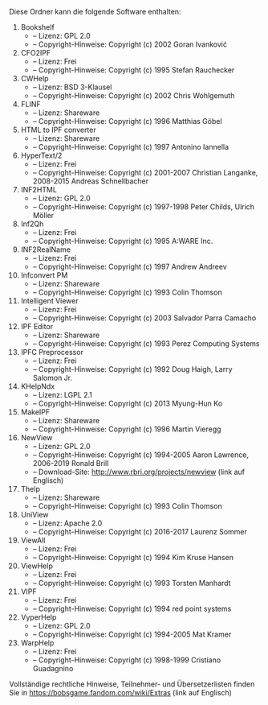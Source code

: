 ﻿Diese Ordner kann die folgende Software enthalten:

1. Bookshelf
   - – Lizenz: GPL 2.0
   - – Copyright-Hinweise: Copyright (c) 2002 Goran Ivanković
2. CFO2IPF
   - – Lizenz: Frei
   - – Copyright-Hinweise: Copyright (c) 1995 Stefan Rauchecker
3. CWHelp
   - – Lizenz: BSD 3-Klausel
   - – Copyright-Hinweise: Copyright (c) 2002 Chris Wohlgemuth
4. FLINF
   - – Lizenz: Shareware
   - – Copyright-Hinweise: Copyright (c) 1996 Matthias Göbel
5. HTML to IPF converter
   - – Lizenz: Shareware
   - – Copyright-Hinweise: Copyright (c) 1997 Antonino Iannella
6. HyperText/2
   - – Lizenz: Frei
   - – Copyright-Hinweise: Copyright (c) 2001-2007 Christian Langanke, 2008-2015 Andreas Schnellbacher
7. INF2HTML
   - – Lizenz: GPL 2.0
   - – Copyright-Hinweise: Copyright (c) 1997-1998 Peter Childs, Ulrich Möller
8. Inf2Qh
   - – Lizenz: Frei
   - – Copyright-Hinweise: Copyright (c) 1995 A:WARE Inc.
9. INF2RealName
   - – Lizenz: Frei
   - – Copyright-Hinweise: Copyright (c) 1997 Andrew Andreev
10. Infconvert PM
    - – Lizenz: Shareware
    - – Copyright-Hinweise: Copyright (c) 1993 Colin Thomson
11. Intelligent Viewer
    - – Lizenz: Frei
    - – Copyright-Hinweise: Copyright (c) 2003 Salvador Parra Camacho
12. IPF Editor
    - – Lizenz: Shareware
    - – Copyright-Hinweise: Copyright (c) 1993 Perez Computing Systems
13. IPFC Preprocessor
    - – Lizenz: Frei
    - – Copyright-Hinweise: Copyright (c) 1992 Doug Haigh, Larry Salomon Jr.
14. KHelpNdx
    - – Lizenz: LGPL 2.1
    - – Copyright-Hinweise: Copyright (c) 2013 Myung-Hun Ko
15. MakeIPF
    - – Lizenz: Shareware
    - – Copyright-Hinweise: Copyright (c) 1996 Martin Vieregg
16. NewView
    - – Lizenz: GPL 2.0
    - – Copyright-Hinweise: Copyright (c) 1994-2005 Aaron Lawrence, 2006-2019 Ronald Brill
    - – Download-Site: http://www.rbri.org/projects/newview (link auf Englisch)
17. Thelp
    - – Lizenz: Shareware
    - – Copyright-Hinweise: Copyright (c) 1993 Colin Thomson
18. UniView
    - – Lizenz: Apache 2.0
    - – Copyright-Hinweise: Copyright (c) 2016-2017 Laurenz Sommer
19. ViewAll
    - – Lizenz: Frei
    - – Copyright-Hinweise: Copyright (c) 1994 Kim Kruse Hansen
20. ViewHelp
    - – Lizenz: Frei
    - – Copyright-Hinweise: Copyright (c) 1993 Torsten Manhardt
21. VIPF
    - – Lizenz: Frei
    - – Copyright-Hinweise: Copyright (c) 1994 red point systems
22. VyperHelp
    - – Lizenz: GPL 2.0
    - – Copyright-Hinweise: Copyright (c) 1994-2005 Mat Kramer
23. WarpHelp
    - – Lizenz: Frei
    - – Copyright-Hinweise: Copyright (c) 1998-1999 Cristiano Guadagnino

Vollständige rechtliche Hinweise, Teilnehmer- und Übersetzerlisten finden Sie in https://bobsgame.fandom.com/wiki/Extras (link auf Englisch)

